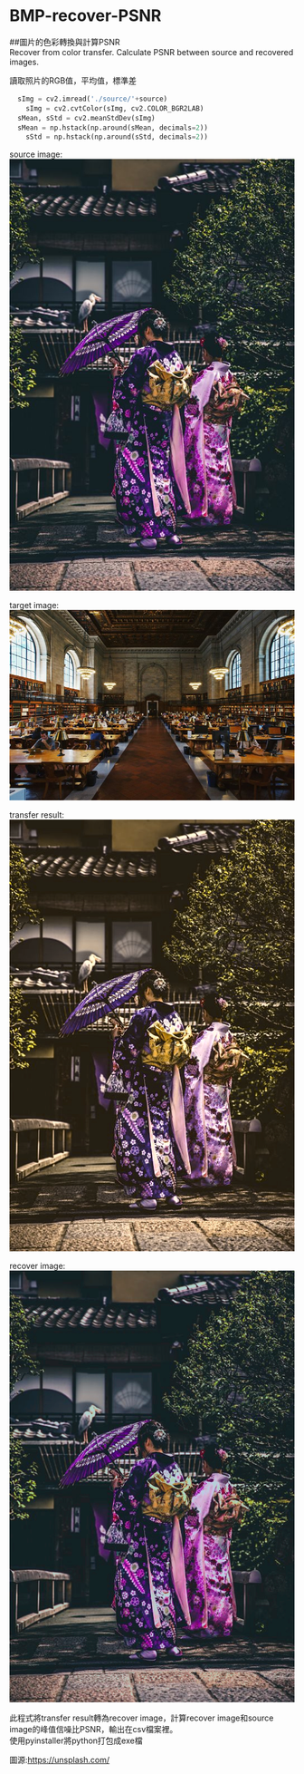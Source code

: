# BMP-recover-PSNR
##圖片的色彩轉換與計算PSNR    
Recover from color transfer. Calculate PSNR between source and recovered images.    

讀取照片的RGB值，平均值，標準差    
```python
  sImg = cv2.imread('./source/'+source)
	sImg = cv2.cvtColor(sImg, cv2.COLOR_BGR2LAB)
  sMean, sStd = cv2.meanStdDev(sImg)
  sMean = np.hstack(np.around(sMean, decimals=2))
	sStd = np.hstack(np.around(sStd, decimals=2))
```

source image:    
![image](https://github.com/RavenCheng1120/BMP-recover-PSNR/blob/master/source/s5.bmp)    

target image:    
![image](https://github.com/RavenCheng1120/BMP-recover-PSNR/blob/master/target/t5.bmp)    

transfer result:    
![image](https://github.com/RavenCheng1120/BMP-recover-PSNR/blob/master/transferResult/tr5.bmp)    

recover image:    
![image](https://github.com/RavenCheng1120/BMP-recover-PSNR/blob/master/recoverSource/rs5.bmp)     

此程式將transfer result轉為recover image，計算recover image和source image的峰值信噪比PSNR，輸出在csv檔案裡。     
使用pyinstaller將python打包成exe檔    

圖源:https://unsplash.com/
